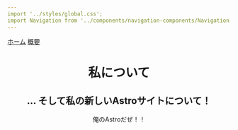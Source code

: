 ```yaml
---
import '../styles/global.css';
import Navigation from '../components/navigation-components/Navigation.astro';
---
```


<html lang="en">
  <head>
    <meta charset="utf-8" />
    <link rel="icon" type="image/svg+xml" href="/favicon.svg" />
    <meta name="viewport" content="width=device-width" />
    <meta name="generator" content={Astro.generator} >
    <title>Astro</title>
  </head>
  <body>
    <a href="/">ホーム</a>
    <a href="/about/">概要</a>
    	<Header />
<h1>私について</h1>
<h2>... そして私の新しいAstroサイトについて！</h2>
    <p>俺のAstroだぜ！！</p>
  </body>
</html>
